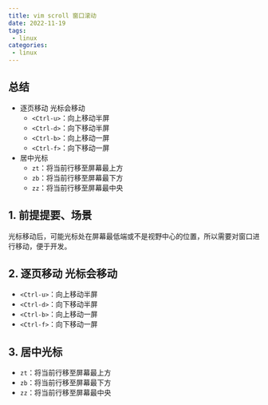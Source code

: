 ```yaml
---
title: vim scroll 窗口滚动
date: 2022-11-19
tags:
 - linux
categories: 
 - linux
---
```



## 总结
- 逐页移动 光标会移动 
  - `<Ctrl-u>`：向上移动半屏
  - `<Ctrl-d>`：向下移动半屏
  - `<Ctrl-b>`：向上移动一屏
  - `<Ctrl-f>`：向下移动一屏
- 居中光标
  - `zt`：将当前行移至屏幕最上方
  - `zb`：将当前行移至屏幕最下方
  - `zz`：将当前行移至屏幕最中央




<!-- ## 提问
- [x]  -->





## 1. 前提提要、场景

光标移动后，可能光标处在屏幕最低端或不是视野中心的位置，所以需要对窗口进行移动，便于开发。



## 2. 逐页移动 光标会移动 

- `<Ctrl-u>`：向上移动半屏
- `<Ctrl-d>`：向下移动半屏
- `<Ctrl-b>`：向上移动一屏
- `<Ctrl-f>`：向下移动一屏


## 3. 居中光标

- `zt`：将当前行移至屏幕最上方
- `zb`：将当前行移至屏幕最下方
- `zz`：将当前行移至屏幕最中央














